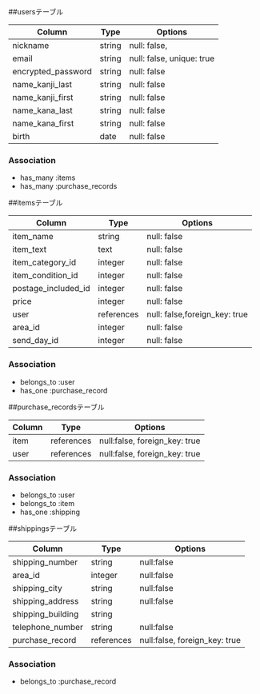 ##usersテーブル

| Column             | Type     |   Options                 |
|--------------------|----------|---------------------------|
| nickname           | string   | null: false,              |
| email              | string   | null: false, unique: true |
| encrypted_password | string   | null: false               |
| name_kanji_last    | string   | null: false               |
| name_kanji_first   | string   | null: false               |
| name_kana_last     | string   | null: false               |
| name_kana_first    | string   | null: false               |
| birth              | date     | null: false               |

### Association

- has_many :items
- has_many :purchase_records

##itemsテーブル

| Column              |  Type     |   Options                     |        
|---------------------|-----------|-------------------------------|              
| item_name           | string    | null: false                   |
| item_text           | text      | null: false                   |
| item_category_id    | integer   | null: false                   |
| item_condition_id   | integer   | null: false                   |
| postage_included_id | integer   | null: false                   |
| price               | integer   | null: false                   |
| user                | references| null: false,foreign_key: true |
| area_id             | integer   | null: false                   |
| send_day_id         | integer   | null: false                   |
### Association

- belongs_to :user
- has_one :purchase_record

##purchase_recordsテーブル

| Column            |    Type    | Options                       |
|-------------------|------------|-------------------------------|
| item              | references | null:false, foreign_key: true |
| user              | references | null:false, foreign_key: true |


### Association

- belongs_to :user
- belongs_to :item
- has_one :shipping

##shippingsテーブル

| Column            | Type       | Options                       |
|-------------------|------------|-------------------------------|
| shipping_number   | string     | null:false                    |
| area_id           | integer    | null:false                    |
| shipping_city     | string     | null:false                    |
| shipping_address  | string     | null:false                    |
| shipping_building | string     |                               |
| telephone_number  | string     | null:false                    |          
| purchase_record   | references | null:false, foreign_key: true |
### Association

- belongs_to :purchase_record
